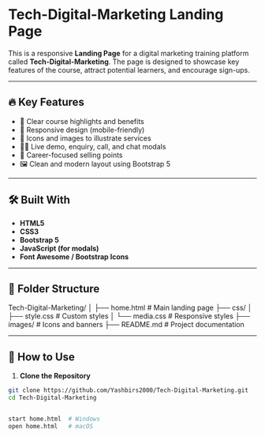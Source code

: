 
# Tech-Digital-Marketing Landing Page

This is a responsive **Landing Page** for a digital marketing training platform called **Tech-Digital-Marketing**. The page is designed to showcase key features of the course, attract potential learners, and encourage sign-ups.

---

## 🔥 Key Features

- 🎯 Clear course highlights and benefits
- 📱 Responsive design (mobile-friendly)
- 📸 Icons and images to illustrate services
- 🧑‍🏫 Live demo, enquiry, call, and chat modals
- 💼 Career-focused selling points
- 🖼️ Clean and modern layout using Bootstrap 5

---

## 🛠️ Built With

- **HTML5**
- **CSS3**
- **Bootstrap 5**
- **JavaScript (for modals)**
- **Font Awesome / Bootstrap Icons**

---

## 📁 Folder Structure
Tech-Digital-Marketing/
│
├── home.html # Main landing page
├── css/
│ ├── style.css # Custom styles
│ └── media.css # Responsive styles
├── images/ # Icons and banners
├── README.md # Project documentation

---

## 🚀 How to Use

1. **Clone the Repository**

```bash
git clone https://github.com/Yashbirs2000/Tech-Digital-Marketing.git
cd Tech-Digital-Marketing


start home.html  # Windows
open home.html   # macOS


 
